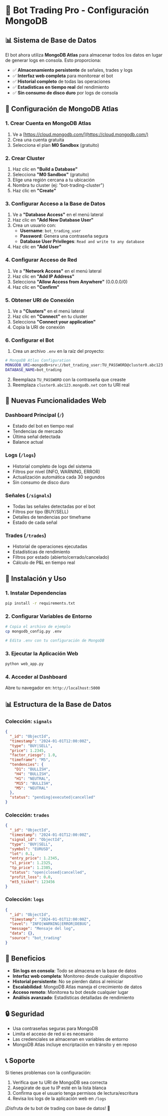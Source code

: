 # 🤖 Bot Trading Pro - Configuración MongoDB

## 📊 Sistema de Base de Datos

El bot ahora utiliza **MongoDB Atlas** para almacenar todos los datos en lugar de generar logs en consola. Esto proporciona:

- ✅ **Almacenamiento persistente** de señales, trades y logs
- ✅ **Interfaz web completa** para monitorear el bot
- ✅ **Historial completo** de todas las operaciones
- ✅ **Estadísticas en tiempo real** del rendimiento
- ✅ **Sin consumo de disco duro** por logs de consola

## 🚀 Configuración de MongoDB Atlas

### 1. Crear Cuenta en MongoDB Atlas

1. Ve a [https://cloud.mongodb.com/](https://cloud.mongodb.com/)
2. Crea una cuenta gratuita
3. Selecciona el plan **M0 Sandbox** (gratuito)

### 2. Crear Cluster

1. Haz clic en **"Build a Database"**
2. Selecciona **"M0 Sandbox"** (gratuito)
3. Elige una región cercana a tu ubicación
4. Nombra tu cluster (ej: "bot-trading-cluster")
5. Haz clic en **"Create"**

### 3. Configurar Acceso a la Base de Datos

1. Ve a **"Database Access"** en el menú lateral
2. Haz clic en **"Add New Database User"**
3. Crea un usuario con:
   - **Username**: `bot_trading_user`
   - **Password**: Genera una contraseña segura
   - **Database User Privileges**: `Read and write to any database`
4. Haz clic en **"Add User"**

### 4. Configurar Acceso de Red

1. Ve a **"Network Access"** en el menú lateral
2. Haz clic en **"Add IP Address"**
3. Selecciona **"Allow Access from Anywhere"** (0.0.0.0/0)
4. Haz clic en **"Confirm"**

### 5. Obtener URI de Conexión

1. Ve a **"Clusters"** en el menú lateral
2. Haz clic en **"Connect"** en tu cluster
3. Selecciona **"Connect your application"**
4. Copia la URI de conexión

### 6. Configurar el Bot

1. Crea un archivo `.env` en la raíz del proyecto:
```bash
# MongoDB Atlas Configuration
MONGODB_URI=mongodb+srv://bot_trading_user:TU_PASSWORD@cluster0.abc123.mongodb.net/bot_trading?retryWrites=true&w=majority
DATABASE_NAME=bot_trading
```

2. Reemplaza `TU_PASSWORD` con la contraseña que creaste
3. Reemplaza `cluster0.abc123.mongodb.net` con tu URI real

## 📱 Nuevas Funcionalidades Web

### Dashboard Principal (`/`)
- Estado del bot en tiempo real
- Tendencias de mercado
- Última señal detectada
- Balance actual

### Logs (`/logs`)
- Historial completo de logs del sistema
- Filtros por nivel (INFO, WARNING, ERROR)
- Actualización automática cada 30 segundos
- Sin consumo de disco duro

### Señales (`/signals`)
- Todas las señales detectadas por el bot
- Filtros por tipo (BUY/SELL)
- Detalles de tendencias por timeframe
- Estado de cada señal

### Trades (`/trades`)
- Historial de operaciones ejecutadas
- Estadísticas de rendimiento
- Filtros por estado (abierto/cerrado/cancelado)
- Cálculo de P&L en tiempo real

## 🔧 Instalación y Uso

### 1. Instalar Dependencias
```bash
pip install -r requirements.txt
```

### 2. Configurar Variables de Entorno
```bash
# Copia el archivo de ejemplo
cp mongodb_config.py .env

# Edita .env con tu configuración de MongoDB
```

### 3. Ejecutar la Aplicación Web
```bash
python web_app.py
```

### 4. Acceder al Dashboard
Abre tu navegador en: `http://localhost:5000`

## 📊 Estructura de la Base de Datos

### Colección: `signals`
```json
{
  "_id": "ObjectId",
  "timestamp": "2024-01-01T12:00:00Z",
  "type": "BUY|SELL",
  "price": 1.2345,
  "factor_riesgo": 1.0,
  "timeframe": "M5",
  "tendencies": {
    "D1": "BULLISH",
    "H4": "BULLISH",
    "H1": "NEUTRAL",
    "M15": "BULLISH",
    "M5": "NEUTRAL"
  },
  "status": "pending|executed|cancelled"
}
```

### Colección: `trades`
```json
{
  "_id": "ObjectId",
  "timestamp": "2024-01-01T12:00:00Z",
  "signal_id": "ObjectId",
  "type": "BUY|SELL",
  "symbol": "EURUSD",
  "lot": 0.1,
  "entry_price": 1.2345,
  "sl_price": 1.2325,
  "tp_price": 1.2385,
  "status": "open|closed|cancelled",
  "profit_loss": 0.0,
  "mt5_ticket": 123456
}
```

### Colección: `logs`
```json
{
  "_id": "ObjectId",
  "timestamp": "2024-01-01T12:00:00Z",
  "level": "INFO|WARNING|ERROR|DEBUG",
  "message": "Mensaje del log",
  "data": {},
  "source": "bot_trading"
}
```

## 🎯 Beneficios

- **Sin logs en consola**: Todo se almacena en la base de datos
- **Interfaz web completa**: Monitoreo desde cualquier dispositivo
- **Historial persistente**: No se pierden datos al reiniciar
- **Escalabilidad**: MongoDB Atlas maneja el crecimiento de datos
- **Acceso remoto**: Monitorea tu bot desde cualquier lugar
- **Análisis avanzado**: Estadísticas detalladas de rendimiento

## 🔒 Seguridad

- Usa contraseñas seguras para MongoDB
- Limita el acceso de red si es necesario
- Las credenciales se almacenan en variables de entorno
- MongoDB Atlas incluye encriptación en tránsito y en reposo

## 📞 Soporte

Si tienes problemas con la configuración:

1. Verifica que tu URI de MongoDB sea correcta
2. Asegúrate de que tu IP esté en la lista blanca
3. Confirma que el usuario tenga permisos de lectura/escritura
4. Revisa los logs de la aplicación web en `/logs`

¡Disfruta de tu bot de trading con base de datos! 🚀
